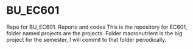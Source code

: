 # BU_EC601
Repo for BU_EC601. Reports and codes
This is the repository for EC601, folder named projects are the projects.
Folder macronutrient is the big project for the semester, I will commit to that folder periodically.

